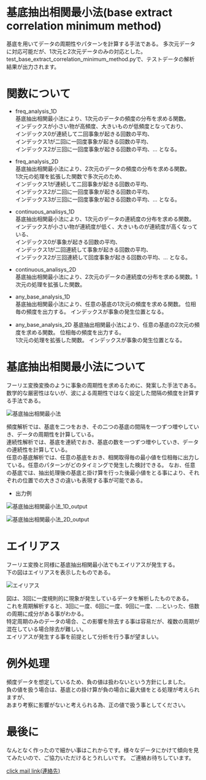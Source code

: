 # 基底抽出相関最小法(base extract correlation minimum method)  

基底を用いてデータの周期性やパターンを計算する手法である。
多次元データに対応可能だが、1次元と2次元データのみの対応とした。
test_base_extract_correlation_minimum_method.pyで、テストデータの解析結果が出力されます。  

# 関数について  
- freq_analysis_1D  
基底抽出相関最小法により、1次元のデータの頻度の分布を求める関数。  
インデックスが小さい物が高頻度、大きいものが低頻度となっており、  
インデックス0が連続して二回事象が起きる回数の平均、  
インデックス1が二回に一回度事象が起きる回数の平均、  
インデックス2が三回に一回度事象が起きる回数の平均、... となる。


- freq_analysis_2D  
基底抽出相関最小法により、2次元のデータの頻度の分布を求める関数。  
1次元の処理を拡張した関数で多次元のため、  
インデックス1が連続して二回事象が起きる回数の平均、  
インデックス2が二回に一回度事象が起きる回数の平均、  
インデックス3が三回に一回度事象が起きる回数の平均、... となる。

- continuous_analisys_1D  
基底抽出相関最小法により、1次元のデータの連続度の分布を求める関数。  
インデックスが小さい物が連続度が低く、大きいものが連続度が高くなっている、  
インデックス0が事象が起きる回数の平均、  
インデックス1が二回連続して事象が起きる回数の平均、  
インデックス2が三回連続して回度事象が起きる回数の平均、... となる。

- continuous_analisys_2D  
基底抽出相関最小法により、2次元のデータの連続度の分布を求める関数。1次元の処理を拡張した関数。


- any_base_analysis_1D  
基底抽出相関最小法により、任意の基底の1次元の頻度を求める関数。
位相毎の頻度を出力する。 
インデックスが事象の発生位置となる。 

- any_base_analysis_2D
基底抽出相関最小法により、任意の基底の2次元の頻度を求める関数。
位相毎の頻度を出力する。  
1次元の処理を拡張した関数。
インデックスが事象の発生位置となる。 

# 基底抽出相関最小法について
フーリエ変換変換のように事象の周期性を求めるために、発案した手法である。  
数学的な厳密性はないが、波による周期性ではなく設定した間隔の頻度を計算する手法である。  

![基底抽出相関最小法](https://user-images.githubusercontent.com/123277284/213908402-0812afbf-4da2-47ff-8f9d-7e3d8321d4f3.png)

頻度解析では、基底を二つをおき、その二つの基底の間隔を一つずつ増やしていき、データの周期性を計算している。    
連続性解析では、基底を連続でおき、基底の数を一つずつ増やしていき、データの連続性を計算している。  
任意の基底解析では、任意の基底をおき、相関取得毎の最小値を位相毎に出力している。任意のパターンがどのタイミングで発生した検討できる。 
なお、任意の基底では、抽出処理後の基底と掛け算を行った後最小値をとる事により、それぞれの位置での大きさの違いも表現する事が可能である。  

- 出力例  

![基底抽出相関最小法_1D_output](https://user-images.githubusercontent.com/123277284/213916168-b9017767-66ae-4818-9dc9-3152c3f23145.png)

![基底抽出相関最小法_2D_output](https://user-images.githubusercontent.com/123277284/213916338-f4979a2b-46a2-4952-ac4d-71ee66215410.png)

# エイリアス
フーリエ変換と同様に基底抽出相関最小法でもエイリアスが発生する。  
下の図はエイリアスを表示したものである。  

![エイリアス](https://user-images.githubusercontent.com/123277284/213925031-55cba1bd-7460-41a2-a844-e47af966cd37.png)

図は、3回に一度規則的に現象が発生しているデータを解析したものである。  
これを周期解析すると、3回に一度、6回に一度、9回に一度、....といった、倍数の周期に成分がある事がわかる。  
特定周期のみのデータの場合、この影響を除去する事は容易だが、複数の周期が混在している場合除去が難しい。  
エイリアスが発生する事を前提として分析を行う事が望ましい。  

# 例外処理
頻度データを想定しているため、負の値は扱わないという方針にしました。  
負の値を扱う場合は、基底との掛け算が負の場合に最大値をとる処理が考えられますが、  
あまり考察に影響がないと考えられる為、正の値で扱う事としてください。  

# 最後に
なんとなく作ったので細かい事はこれからです。様々なデータにかけて傾向を見てみたいので、ご協力いただけるとうれしいです。
ご連絡お待ちしています。  

[click mail link(連絡先)](<mailto:yasuhara.wataru.personal.work@gmail.com>)
